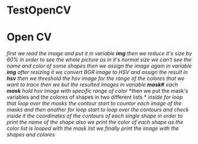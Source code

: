 # TestOpenCV
# Open CV
*first we read the image and put it in variable **img** then we reduce it's size by 60% in order to see the whole picture as in it's normal size we can't see the name and color of some shapes*
*then we assign the image again in variable **img** after resizing it*
*we convert  BGR image to HSV and assign the result in **hsv** then we threshold the hsv image for the range of the colores that we want to trace then we but the resulted images in variable **mask\#***
*each **mask** hold hsv image with specific range of color*
*then we put the mask's variables and the colores of shapes in two different lists *
*inside for loop that loop over the masks the contour start to countor each image of the masks and then another for loop start to loop over the contours and check inside it the coordinates of the contours of each single shape in order to print the name of the shape*
*also we print the color of each shape as the color list is looped with the mask list*
*we finally print the image with the shapes and colores*

  